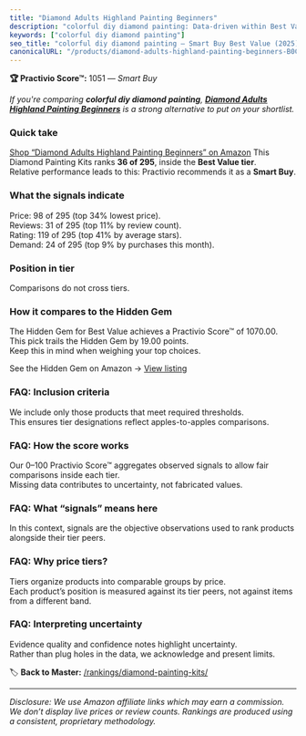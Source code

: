 ```yaml
---
title: "Diamond Adults Highland Painting Beginners"
description: "colorful diy diamond painting: Data-driven within Best Value ranking using the Practivio Score™. Positioned by quality, value, demand, findability, momentum."
keywords: ["colorful diy diamond painting"]
seo_title: "colorful diy diamond painting — Smart Buy Best Value (2025)"
canonicalURL: "/products/diamond-adults-highland-painting-beginners-B0CZLL3Y8B/"
---
```


**🏆 Practivio Score™:** 1051 — _Smart Buy_


*If you're comparing **colorful diy diamond painting**, **[Diamond Adults Highland Painting Beginners](https://www.amazon.com/dp/B0CZLL3Y8B?tag=practivio-20)** is a strong alternative to put on your shortlist.*
### Quick take
[Shop “Diamond Adults Highland Painting Beginners” on Amazon](https://www.amazon.com/dp/B0CZLL3Y8B?tag=practivio-20)
This Diamond Painting Kits ranks **36 of 295**, inside the **Best Value tier**.  
Relative performance leads to this: Practivio recommends it as a **Smart Buy**.

### What the signals indicate
Price: 98 of 295 (top 34% lowest price).  
Reviews: 31 of 295 (top 11% by review count).  
Rating: 119 of 295 (top 41% by average stars).  
Demand: 24 of 295 (top 9% by purchases this month).

### Position in tier
Comparisons do not cross tiers.

### How it compares to the Hidden Gem
The Hidden Gem for Best Value achieves a Practivio Score™ of 1070.00.  
This pick trails the Hidden Gem by 19.00 points.  
Keep this in mind when weighing your top choices.  

See the Hidden Gem on Amazon → [View listing](https://www.amazon.com/dp/B09FF26874?tag=practivio-20)

### FAQ: Inclusion criteria
We include only those products that meet required thresholds.  
This ensures tier designations reflect apples-to-apples comparisons.

### FAQ: How the score works
Our 0–100 Practivio Score™ aggregates observed signals to allow fair comparisons inside each tier.  
Missing data contributes to uncertainty, not fabricated values.

### FAQ: What “signals” means here
In this context, signals are the objective observations used to rank products alongside their tier peers.

### FAQ: Why price tiers?
Tiers organize products into comparable groups by price.  
Each product’s position is measured against its tier peers, not against items from a different band.

### FAQ: Interpreting uncertainty
Evidence quality and confidence notes highlight uncertainty.  
Rather than plug holes in the data, we acknowledge and present limits.


🏷️ **Back to Master:** [/rankings/diamond-painting-kits/](/rankings/diamond-painting-kits/)

---
_Disclosure: We use Amazon affiliate links which may earn a commission. We don’t display live prices or review counts. Rankings are produced using a consistent, proprietary methodology._
